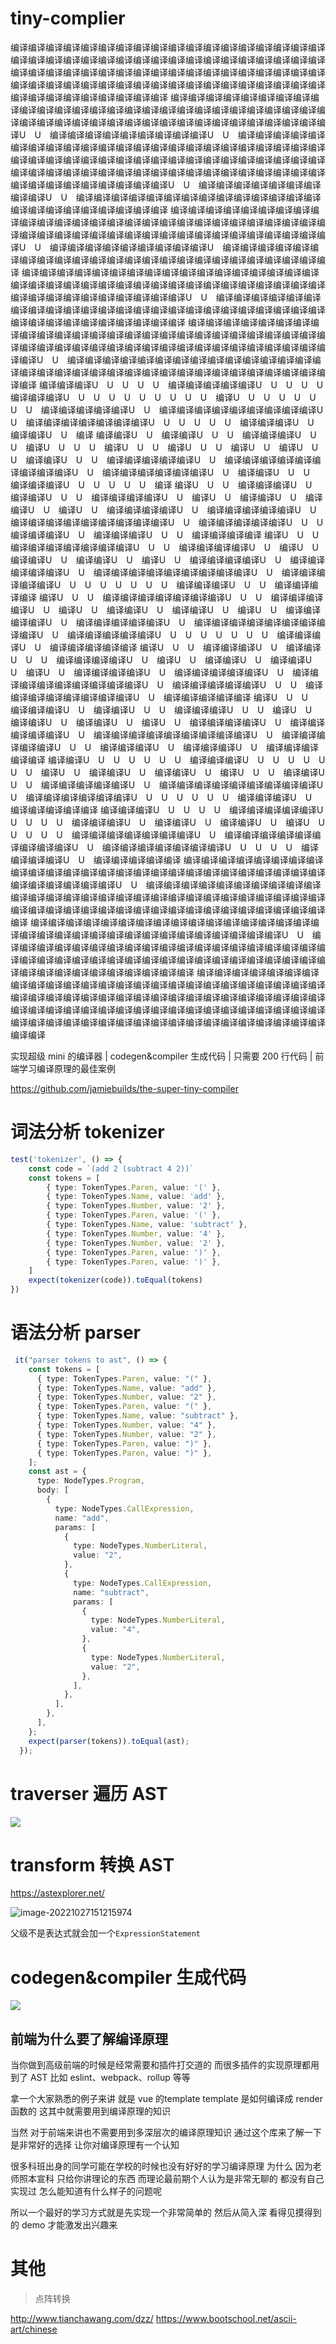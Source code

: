 # tiny-complier
编译编译编译编译编译编译编译编译编译编译编译编译编译编译编译编译编译编译编译编译编译编译编译编译编译编译编译编译编译编译编译编译编译编译编译编译编译编译编译编译编译编译编译编译编译编译编译编译编译编译编译编译编译编译编译编译编译编译编译编译编译编译编译编译编译编译编译编译编译编译编译编译编译编译编译编译编译编译编译编译编译
编译编译编译编译编译编译编译编译编译编译编译编译编译编译编译编译编译编译编译编译编译编译编译编译编译编译编译编译编译编译编译编译编译编译编译编译编译编译编译编译编译编译编译编译编译U　U　编译编译编译编译编译编译编译编译编译U　U　编译编译编译编译编译编译编译编译编译编译编译编译编译编译编译编译编译编译编译编译编译编译编译
编译编译编译编译编译编译编译编译编译编译编译编译编译编译编译编译编译编译编译编译编译编译编译编译编译编译编译编译编译编译编译编译编译编译编译编译编译编译编译编译编译编译编译编译编译U　U　编译编译编译编译编译编译编译编译编译U　U　编译编译编译编译编译编译编译编译编译编译编译编译编译编译编译编译编译编译编译编译编译编译编译
编译编译编译编译编译编译编译编译编译编译编译编译编译编译编译编译编译编译编译编译编译编译编译编译编译编译编译编译编译编译编译编译编译编译编译编译编译编译编译编译编译编译编译编译编译U　U　编译编译编译编译编译编译编译编译编译U　编译编译编译编译编译编译编译编译编译编译编译编译编译编译编译编译编译编译编译编译编译编译编译编译
编译编译编译编译编译编译编译编译编译编译编译编译编译编译编译编译编译编译编译编译编译编译编译编译编译编译编译编译编译编译编译编译编译编译编译编译编译编译编译编译编译编译编译编译编译U　U　编译编译编译编译编译编译编译编译编译编译编译编译编译编译编译编译编译编译编译编译编译编译编译编译编译编译编译编译编译编译编译编译编译编译
编译编译编译编译编译编译编译编译编译编译编译编译编译编译编译编译编译编译编译编译编译编译编译编译编译编译编译编译编译编译编译编译编译编译编译编译编译编译编译编译编译编译编译编译编译U　U　编译编译编译编译编译编译编译编译编译编译编译编译编译编译编译编译编译编译编译编译编译编译编译编译编译编译编译编译编译编译编译编译编译编译
编译编译编译U　U　U　U　U　编译编译编译编译编译U　U　U　U　U　编译编译编译U　U　U　U　U　U　U　U　U　U　编译U　U　U　U　U　U　U　U　编译编译编译编译编译U　U　编译编译编译编译编译编译编译编译编译U　U　编译编译编译编译编译编译编译U　U　U　U　U　U　编译编译编译U　U　编译编译U　U　编译
编译编译U　U　编译编译U　U　U　编译编译编译U　U　U　编译U　U　U　U　编译U　U　U　编译U　U　U　编译U　U　编译U　U　U　编译编译U　U　U　编译编译编译编译编译U　U　编译编译编译编译编译编译编译编译编译U　U　编译编译编译编译编译编译U　U　编译编译U　U　U　编译编译编译U　U　U　U　U　U　编译
编译U　U　U　编译编译编译U　U　编译编译U　U　U　编译编译编译编译U　U　编译U　U　编译编译U　U　编译编译U　U　编译U　U　编译编译编译编译U　U　编译编译编译编译编译U　U　编译编译编译编译编译编译编译编译编译U　U　编译编译编译编译编译U　U　U　编译编译编译U　U　编译编译编译U　U　U　编译编译编译编译
编译U　U　U　编译编译编译编译编译编译编译U　U　U　编译编译编译编译U　U　编译U　U　编译编译U　U　编译编译U　U　编译U　U　编译编译编译编译U　U　编译编译编译编译编译U　U　编译编译编译编译编译编译编译编译编译U　U　编译编译编译编译编译U　U　U　U　U　U　U　U　编译编译编译U　U　U　编译编译编译编译
编译U　U　U　编译编译编译编译编译编译编译U　U　U　编译编译编译编译U　U　编译U　U　编译编译U　U　编译编译U　U　编译U　U　编译编译编译编译U　U　编译编译编译编译编译U　U　编译编译编译编译编译编译编译编译编译U　U　编译编译编译编译编译U　U　U　U　U　U　U　U　编译编译编译U　U　编译编译编译编译编译
编译U　U　U　编译编译编译U　U　编译编译U　U　U　编译编译编译编译U　U　编译U　U　编译编译U　U　编译编译U　U　编译U　U　编译编译编译编译U　U　编译编译编译编译编译U　U　编译编译编译编译编译编译编译编译编译U　U　编译编译编译编译编译U　U　U　编译编译编译编译编译编译编译编译U　U　编译编译编译编译编译
编译U　U　U　编译编译编译U　U　编译编译U　U　U　编译编译编译U　U　U　编译U　U　编译编译U　U　编译编译U　U　编译U　U　编译编译编译编译U　U　编译编译编译编译编译U　U　编译编译编译编译编译编译编译编译编译U　U　编译编译编译编译编译U　U　U　编译编译编译U　U　编译编译编译U　U　编译编译编译编译编译
编译编译U　U　U　U　U　U　U　编译编译编译U　U　U　U　U　U　U　U　编译U　U　编译编译U　U　编译编译U　U　编译U　U　U　编译编译U　U　U　编译编译编译编译编译U　U　编译编译编译编译编译编译编译编译编译U　U　编译编译编译编译编译编译U　U　U　U　U　U　U　编译编译编译U　U　编译编译编译编译编译
编译编译编译U　U　U　U　U　编译编译编译编译编译U　U　U　U　U　编译编译编译U　U　编译编译U　U　编译编译U　U　编译U　U　U　U　U　U　编译编译编译编译编译编译编译U　U　编译编译编译编译编译编译编译编译编译U　U　编译编译编译编译编译编译编译U　U　U　U　U　编译编译编译编译U　U　编译编译编译编译编译
编译编译编译编译编译编译编译编译编译编译编译编译编译编译编译编译编译编译编译编译编译编译编译编译编译编译编译编译编译编译编译编译U　U　编译编译编译编译编译编译编译编译编译编译编译编译编译编译编译编译编译编译编译编译编译编译编译编译编译编译编译编译编译编译编译编译编译编译编译编译编译编译编译编译编译编译编译编译编译编译编译
编译编译编译编译编译编译编译编译编译编译编译编译编译编译编译编译编译编译编译编译编译编译编译编译编译编译编译编译编译编译编译编译U　U　编译编译编译编译编译编译编译编译编译编译编译编译编译编译编译编译编译编译编译编译编译编译编译编译编译编译编译编译编译编译编译编译编译编译编译编译编译编译编译编译编译编译编译编译编译编译编译
编译编译编译编译编译编译编译编译编译编译编译编译编译编译编译编译编译编译编译编译编译编译编译编译编译编译编译编译编译编译编译编译编译编译编译编译编译编译编译编译编译编译编译编译编译编译编译编译编译编译编译编译编译编译编译编译编译编译编译编译编译编译编译编译编译编译编译编译编译编译编译编译编译编译编译编译编译编译编译编译编译









实现超级 mini 的编译器 | codegen&amp;compiler 生成代码 | 只需要 200 行代码 | 前端学习编译原理的最佳案例

https://github.com/jamiebuilds/the-super-tiny-compiler


# 词法分析 tokenizer


```ts
test('tokenizer', () => {
    const code = `(add 2 (subtract 4 2))`
    const tokens = [
        { type: TokenTypes.Paren, value: '(' },
        { type: TokenTypes.Name, value: 'add' },
        { type: TokenTypes.Number, value: '2' },
        { type: TokenTypes.Paren, value: '(' },
        { type: TokenTypes.Name, value: 'subtract' },
        { type: TokenTypes.Number, value: '4' },
        { type: TokenTypes.Number, value: '2' },
        { type: TokenTypes.Paren, value: ')' },
        { type: TokenTypes.Paren, value: ')' },
    ]
    expect(tokenizer(code)).toEqual(tokens)
})
```

# 语法分析 parser

```ts
 it("parser tokens to ast", () => {
    const tokens = [
      { type: TokenTypes.Paren, value: "(" },
      { type: TokenTypes.Name, value: "add" },
      { type: TokenTypes.Number, value: "2" },
      { type: TokenTypes.Paren, value: "(" },
      { type: TokenTypes.Name, value: "subtract" },
      { type: TokenTypes.Number, value: "4" },
      { type: TokenTypes.Number, value: "2" },
      { type: TokenTypes.Paren, value: ")" },
      { type: TokenTypes.Paren, value: ")" },
    ];
    const ast = {
      type: NodeTypes.Program,
      body: [
        {
          type: NodeTypes.CallExpression,
          name: "add",
          params: [
            {
              type: NodeTypes.NumberLiteral,
              value: "2",
            },
            {
              type: NodeTypes.CallExpression,
              name: "subtract",
              params: [
                {
                  type: NodeTypes.NumberLiteral,
                  value: "4",
                },
                {
                  type: NodeTypes.NumberLiteral,
                  value: "2",
                },
              ],
            },
          ],
        },
      ],
    };
    expect(parser(tokens)).toEqual(ast);
  });
```


# traverser 遍历 AST

![](./tree.png)
# transform 转换 AST 

https://astexplorer.net/

![image-20221027151215974](./ast.png)


父级不是表达式就会加一个`ExpressionStatement`
# codegen&compiler 生成代码

![](./map.png)



## 前端为什么要了解编译原理

当你做到高级前端的时候是经常需要和插件打交道的
而很多插件的实现原理都用到了 AST
比如 eslint、webpack、rollup 等等

拿一个大家熟悉的例子来讲  就是 vue 的template 
template 是如何编译成 render 函数的
这其中就需要用到编译原理的知识

当然 对于前端来讲也不需要用到多深层次的编译原理知识
通过这个库来了解一下是非常好的选择 让你对编译原理有一个认知

很多科班出身的同学可能在学校的时候也没有好好的学习编译原理
为什么 因为老师照本宣科 只给你讲理论的东西
而理论最前期个人认为是非常无聊的 都没有自己实现过 怎么能知道有什么样子的问题呢

所以一个最好的学习方式就是先实现一个非常简单的 然后从简入深
看得见摸得到的 demo 才能激发出兴趣来


# 其他

> 点阵转换

http://www.tianchawang.com/dzz/
https://www.bootschool.net/ascii-art/chinese